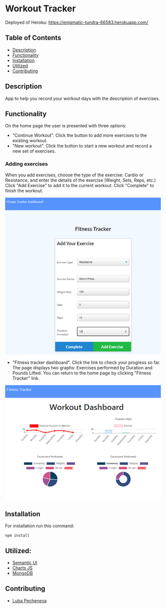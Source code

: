 # Workout Tracker

Deployed of Heroku: https://enigmatic-tundra-66583.herokuapp.com/

## Table of Contents

- [Description](##description)
- [Functionality](##functionality)
- [Installation](##installation)
- [Utilized](##utilized)
- [Contributing](##contributing)

## Description

App to help you record your workout days with the description of exercises.

## Functionality

On the home page the user is presented with three options:

- "Continue Workout". Click the button to add more exercises to the existing workout.
- "New workout". Click the button to start a new workout and record a new set of exercises.

### Adding exercises

When you add exercises, choose the type of the exercise: Cardio or Resistance, and enter the details of the exercise (Weight, Sets, Reps, etc.)
Click "Add Exercise" to add it to the current workout.
Click "Complete" to finish the workout.

![AddExercise](assets/add.png)

- "Fitness tracker dashboard". Click the link to check your progress so far. The page displays two graphs: Exercises performed by Duration and Pounds Lifted. You can return to the home page by clicking "Fitness Tracker" link.

![StatsPage](assets/stats.png)

## Installation

For installation run this command:

<pre><code>npm install</code></pre>

## Utilized:

- [Semantic UI](https://semantic-ui.com/)
- [Charts JS](https://www.chartjs.org/)
- [MongoDB](https://www.mongodb.com/)

## Contributing

- [Luba Pecheneva](https://github.com/lp5786766)

